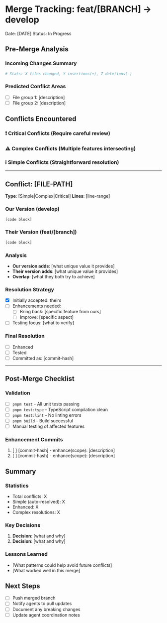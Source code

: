 # Merge Tracking: feat/[BRANCH] -> develop

Date: [DATE]
Status: In Progress

## Pre-Merge Analysis

### Incoming Changes Summary

```bash
# Stats: X files changed, Y insertions(+), Z deletions(-)
```

### Predicted Conflict Areas

- [ ] File group 1: [description]
- [ ] File group 2: [description]

## Conflicts Encountered

### ❗ Critical Conflicts (Require careful review)

### ⚠️ Complex Conflicts (Multiple features intersecting)

### ℹ️ Simple Conflicts (Straightforward resolution)

---

## Conflict: [FILE-PATH]

**Type**: [Simple|Complex|Critical]
**Lines**: [line-range]

### Our Version (develop)

```typescript
[code block]
```

### Their Version (feat/[branch])

```typescript
[code block]
```

### Analysis

- **Our version adds**: [what unique value it provides]
- **Their version adds**: [what unique value it provides]
- **Overlap**: [what they both try to achieve]

### Resolution Strategy

- [x] Initially accepted: theirs
- [ ] Enhancements needed:
  - [ ] Bring back: [specific feature from ours]
  - [ ] Improve: [specific aspect]
- [ ] Testing focus: [what to verify]

### Final Resolution

- [ ] Enhanced
- [ ] Tested
- [ ] Committed as: [commit-hash]

---

## Post-Merge Checklist

### Validation

- [ ] `pnpm test` - All unit tests passing
- [ ] `pnpm test:type` - TypeScript compilation clean
- [ ] `pnpm test:lint` - No linting errors
- [ ] `pnpm build` - Build successful
- [ ] Manual testing of affected features

### Enhancement Commits

1. [ ] [commit-hash] - enhance(scope): [description]
2. [ ] [commit-hash] - enhance(scope): [description]

## Summary

### Statistics

- Total conflicts: X
- Simple (auto-resolved): X
- Enhanced: X
- Complex resolutions: X

### Key Decisions

1. **Decision**: [what and why]
2. **Decision**: [what and why]

### Lessons Learned

- [What patterns could help avoid future conflicts]
- [What worked well in this merge]

## Next Steps

- [ ] Push merged branch
- [ ] Notify agents to pull updates
- [ ] Document any breaking changes
- [ ] Update agent coordination notes
